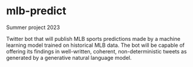 # mlb-predict

Summer project 2023

Twitter bot that will publish MLB sports predictions made by a machine learning model trained on historical MLB data. The bot will be capable of offering its findings in well-written, coherent, non-deterministic tweets as generated by a generative natural language model. 
